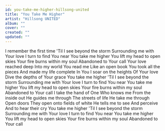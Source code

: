 ```yaml
---
id: you-take-me-higher-hillsong-united
title: "You Take Me Higher"
artist: "Hillsong UNITED"
album: ""
cover: ""
created: ""
updated: ""
---
```


I remember the first time
'Til I see beyond the storm
Surrounding me with Your love
I turn to find You near
You take me higher
You lift my head to open skies
Your fire burns within my soul
Abandoned to Your call
Your love reached deep
Into my world
You read me
Like an open book
You took all the pieces
And made my life complete
In You
I soar on the heights
Of Your love
Dive the depths of Your grace
You take me higher
'Til I see beyond the storm
Surrounding me with Your love
I turn to find You near
You take me higher
You lift my head to open skies
Your fire burns within my soul
Abandoned to Your call
I take the hand of One
Who knows me
From the inside out
He guides me through
The streets of life
He take me through
Open doors
They open onto fields of white
He tells me to see
And perceive
And to hear their cry
You take me higher
'Til I see beyond the storm
Surrounding me with Your love
I turn to find You near
You take me higher
You lift my head to open skies
Your fire burns within my soul
Abandoned to Your call